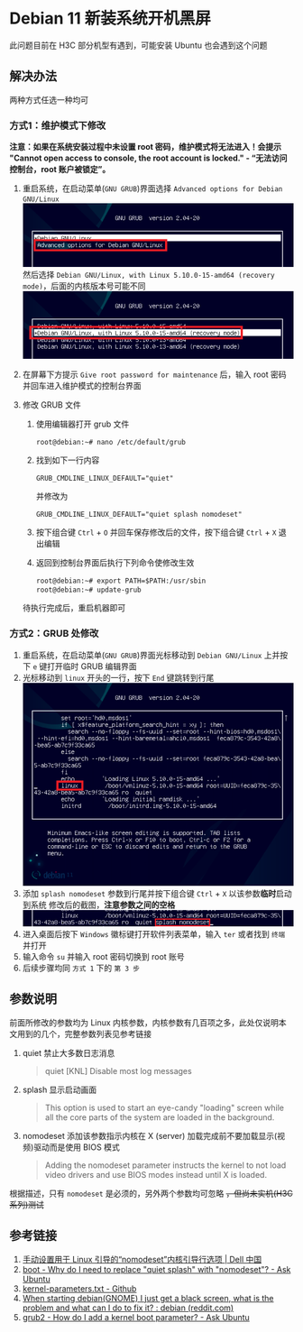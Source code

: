 # Debian 11 新装系统开机黑屏


此问题目前在 H3C 部分机型有遇到，可能安装 Ubuntu 也会遇到这个问题

## 解决办法

两种方式任选一种均可

### 方式1：维护模式下修改

**注意：如果在系统安装过程中未设置 root 密码，维护模式将无法进入！会提示 "Cannot open access to console, the root account is locked." - “无法访问控制台，root 账户被锁定”。**

1. 重启系统，在启动菜单(`GNU GRUB`)界面选择 `Advanced options for Debian GNU/Linux`
![debian-11-grub-menu-main.png](images/debian-11-grub-menu-main.png)
 然后选择 `Debian GNU/Linux, with Linux 5.10.0-15-amd64 (recovery mode)`，后面的内核版本号可能不同
![debian-11-grub-menu-advanced-options.png](images/debian-11-grub-menu-advanced-options.png)
2. 在屏幕下方提示 `Give root password for maintenance` 后，输入 root 密码并回车进入维护模式的控制台界面
3. 修改 GRUB 文件
    1. 使用编辑器打开 grub 文件

        ```ShellSession
        root@debian:~# nano /etc/default/grub
        ```

    2. 找到如下一行内容

        ```text
        GRUB_CMDLINE_LINUX_DEFAULT="quiet"
        ```

        并修改为

        ```text
        GRUB_CMDLINE_LINUX_DEFAULT="quiet splash nomodeset"
        ```

    3. 按下组合键 `Ctrl` + `O` 并回车保存修改后的文件，按下组合键 `Ctrl` + `X` 退出编辑

    4. 返回到控制台界面后执行下列命令使修改生效

        ```ShellSession
        root@debian:~# export PATH=$PATH:/usr/sbin
        root@debian:~# update-grub
        ```

    待执行完成后，重启机器即可

### 方式2：GRUB 处修改

1. 重启系统，在启动菜单(`GNU GRUB`)界面光标移动到 `Debian GNU/Linux` 上并按下 `e` 键打开临时 GRUB 编辑界面
2. 光标移动到 `linux` 开头的一行，按下 `End` 键跳转到行尾
![debian-11-grub-editor.png](images/debian-11-grub-editor.png)
3. 添加 `splash nomodeset` 参数到行尾并按下组合键 `Ctrl` + `X` 以该参数**临时**启动到系统
修改后的截图，**注意参数之间的空格**
![debian-11-boot-parameters-after.png](images/debian-11-boot-parameters-after.png)
4. 进入桌面后按下 `Windows` 徽标键打开软件列表菜单，输入 `ter` 或者找到 `终端` 并打开
5. 输入命令 `su` 并输入 root 密码切换到 root 账号
6. 后续步骤均同 `方式 1` 下的 `第 3 步`

## 参数说明

前面所修改的参数均为 Linux 内核参数，内核参数有几百项之多，此处仅说明本文用到的几个，完整参数列表见参考链接

1. quiet
    禁止大多数日志消息

    > quiet [KNL] Disable most log messages

2. splash
    显示启动画面

    > This option is used to start an eye-candy "loading" screen while all the core parts of the system are loaded in the background.

3. nomodeset
    添加该参数指示内核在 X (server) 加载完成前不要加载显示(视频)驱动而是使用 BIOS 模式

    > Adding the nomodeset parameter instructs the kernel to not load video drivers and use BIOS modes instead until X is loaded.

根据描述，只有 `nomodeset` 是必须的，另外两个参数均可忽略 ~~，但尚未实机(H3C系列)测试~~

## 参考链接

1. [手动设置用于 Linux 引导的“nomodeset”内核引导行选项 | Dell 中国](https://www.dell.com/support/kbdoc/zh-cn/000123893/%E6%89%8B%E5%8A%A8-nomodeset-%E5%86%85%E6%A0%B8%E5%BC%95%E5%AF%BC-%E8%A1%8C%E9%80%89%E9%A1%B9-%E7%94%A8%E4%BA%8E-linux-%E5%BC%95%E5%AF%BC)
2. [boot - Why do I need to replace "quiet splash" with "nomodeset"? - Ask Ubuntu](https://askubuntu.com/questions/1024895/why-do-i-need-to-replace-quiet-splash-with-nomodeset)
3. [kernel-parameters.txt - Github](https://github.com/torvalds/linux/blob/master/Documentation/admin-guide/kernel-parameters.txt)
4. [When starting debian(GNOME) I just get a black screen, what is the problem and what can I do to fix it? : debian (reddit.com)](https://www.reddit.com/r/debian/comments/cl2ufd/when_starting_debiangnome_i_just_get_a_black/evsj2sr/)
5. [grub2 - How do I add a kernel boot parameter? - Ask Ubuntu](https://askubuntu.com/questions/19486/how-do-i-add-a-kernel-boot-parameter)

